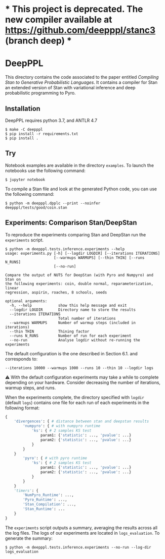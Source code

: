 # * This project is deprecated. The new compiler available at https://github.com/deepppl/stanc3 (branch deep) *

# DeepPPL

This directory contains the code associated to the paper entitled _Compiling Stan to Generative Probabilistic Languages_.
It contains a compiler for Stan an extended version of Stan with variational inference and deep probabilistic programming to Pyro.

## Installation

DeepPPL requires python 3.7, and ANTLR 4.7

```
$ make -C deepppl
$ pip install -r requirements.txt
$ pip install .
```

## Try

Notebook examples are available in the directory `examples`. 
To launch the notebooks use the following command:

```
$ jupyter notebook
```

To compile a Stan file and look at the generated Python code, you can use the following command:

```
$ python -m deepppl.dpplc --print --noinfer deepppl/tests/good/coin.stan
```


## Experiments: Comparison Stan/DeepStan

To reproduce the experiments comparing Stan and DeepStan run the `experiments` script.

```
$ python -m deepppl.tests.inference.experiments --help
usage: experiments.py [-h] [--logdir LOGDIR] [--iterations ITERATIONS]
                      [--warmups WARMUPS] [--thin THIN] [--runs N_RUNS]
                      [--no-run]

Compare the output of NUTS for DeepStan (with Pyro and Numpyro) and Stan on
the following experiments: coin, double normal, reparameterization, linear
regression, aspirin, roaches, 8 schools, seeds

optional arguments:
  -h, --help            show this help message and exit
  --logdir LOGDIR       Directory name to store the results
  --iterations ITERATIONS
                        Total number of iterations
  --warmups WARMUPS     Number of warmup steps (included in iterations)
  --thin THIN           Thining factor
  --runs N_RUNS         Number of run for each experiment
  --no-run              Analyse logdir without re-running the experiments
```

The default configuration is the one described in Section 6.1. and corresponds to:
```
--iterations 10000 --warmups 1000 --runs 10 --thin 10 --logdir logs
```

:warning: With the default configuration experiments may take a while to complete depending on your hardware.
Consider decreasing the number of iterations, warmup steps, and runs.

When the experiments complete, the directory specified with `logdir` (default `logs`) contains one file for each run of each experiments in the following format:

```python
{
    'divergences': { # distance between stan and deepstan results
        'numpyro': { # with numpyro runtime
            'ks': { # 2 samples KS test
                param1: {'statistic': ..., 'pvalue': ...}
                param2: {'statistic': ..., 'pvalue': ...}
            }
        }
    }
        'pyro': { # with pyro runtime
            'ks': { # 2 samples KS test
                param1: {'statistic': ..., 'pvalue': ...}
                param2: {'statistic': ..., 'pvalue': ...}
            }
        }
    }
    'timers': {
        'NumPyro_Runtime': ...,
        'Pyro_Runtime': ...,
        'Stan_Compilation': ...,
        'Stan_Runtime': ...
    }
}
```

The `experiments` script outputs a summary, averaging the results across all the log files.
The logs of our experiments are located in `logs_evaluation`.
To generate the summary:

```
$ python -m deepppl.tests.inference.experiments --no-run --log-dir logs_evaluation
```
